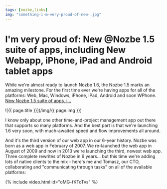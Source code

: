 ```yaml
---
tags: [nozbe,links]
img: "something-i-m-very-proud-of-new-.jpg"
---
```


# I'm very proud of: New @Nozbe 1.5 suite of apps, including New Webapp, iPhone, iPad and Android tablet apps

While we're almost ready to launch Nozbe 1.6, the Nozbe 1.5 marks an amazing milestone. For the first time ever we're having apps for all of the platforms: Web, Mac, Windows, iPhone, iPad, Android and soon WPhone. [New Nozbe 1.5 suite of apps, i...](https://nozbe.com/blog/version15/)

<!--More-->

![{{ page.title }}](/img/{{ page.img }})

I know only about one other time-and-project management app out there that supports so many platforms. And the best part is that we're launching 1.6 very soon, with much-awaited speed and flow improvements all around.

And it's the third version of our web app in our 6-year history. Nozbe was born as a web app in February of 2007. We re-launched the web app in August of 2009 and now in 2013 we're launching the third, newest web app. Three complete rewrites of Nozbe in 6 years... but this time we're adding lots of native clients to the mix - here's me and Tomasz, our CTO, collaborating and "communicating through tasks" on all of the available platforms:

{% include video.html id="oMG-fKToTvs" %}

[n]: https://michael.gratis/nozbe